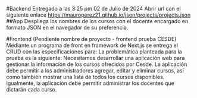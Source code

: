 #Backend Entregado a las 3:25 pm 02 de Julio de 2024
Abrir url con el siguiente enlace
https://mauroperez21.github.io/json/projects/projects.json
##App
Despliega los nombres de los cursos con el docente encargado en formato JSON 
en el navegador de su preferencia.

#Frontend (Pendiente nombre de proyecto - frontend prueba CESDE)
Mediante un programa de front en framework de Next.js se entrega el CRUD con 
las especificaciones para:
La problemática planteada para la prueba es la siguiente: Necesitamos desarrollar 
una aplicación web para gestionar la información de los cursos ofrecidos por Cesde. La aplicación debe permitir a los 
administradores agregar, editar y eliminar cursos, así como también mostrar una lista de todos los cursos disponibles. 
Igualmente, la aplicación debe permitir administrar los docentes que dictarán cada curso.
